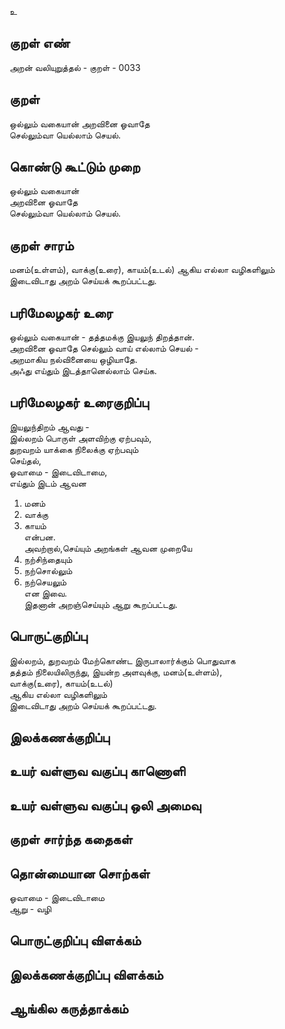 உ

## குறள் எண் 

அறன் வலியுறுத்தல் - குறள் -  0033

## குறள் 

ஒல்லும் வகையான் அறவினை ஓவாதே  
செல்லும்வா யெல்லாம் செயல்.

## கொண்டு கூட்டும் முறை

ஒல்லும் வகையான்  
அறவினை ஓவாதே  
செல்லும்வா யெல்லாம் செயல்.

## குறள் சாரம் 

மனம்(உள்ளம்), வாக்கு(உரை), காயம்(உடல்) ஆகிய எல்லா வழிகளிலும்   
இடைவிடாது அறம் செய்யக் கூறப்பட்டது.

## பரிமேலழகர் உரை

ஒல்லும் வகையான் - தத்தமக்கு இயலுந் திறத்தான்.  
அறவினை ஓவாதே செல்லும் வாய் எல்லாம் செயல் -  
அறமாகிய நல்வினையை ஒழியாதே.  
அஃது எய்தும் இடத்தானெல்லாம் செய்க.

## பரிமேலழகர் உரைகுறிப்பு 

இயலுந்திறம் ஆவது -  
இல்லறம் பொருள் அளவிற்கு ஏற்பவும்,     
துறவறம் யாக்கை நிலைக்கு ஏற்பவும்  
செய்தல்,  
ஓவாமை - இடைவிடாமை,  
எய்தும் இடம் ஆவன  
1. மனம்  
2. வாக்கு   
3. காயம்  
என்பன.  
அவற்றால்,செய்யும் அறங்கள் ஆவன முறையே   
1. நற்சிந்தையும்   
2. நற்சொல்லும்   
3. நற்செயலும்  
என இவை.  
இதனான் அறஞ்செய்யும் ஆறு கூறப்பட்டது.

## பொருட்குறிப்பு 

இல்லறம், துறவறம் மேற்கொண்ட இருபாலார்க்கும்
பொதுவாக  
தத்தம் நிலையிலிருந்து, இயன்ற அளவுக்கு,
மனம்(உள்ளம்),  
வாக்கு(உரை), 
காயம்(உடல்)  
ஆகிய எல்லா வழிகளிலும்  
இடைவிடாது அறம் செய்யக் கூறப்பட்டது.

## இலக்கணக்குறிப்பு  


## உயர் வள்ளுவ வகுப்பு காணொளி


## உயர் வள்ளுவ வகுப்பு ஒலி அமைவு 

 
## குறள் சார்ந்த கதைகள் 


## தொன்மையான சொற்கள்

ஓவாமை - இடைவிடாமை  
ஆறு - வழி

## பொருட்குறிப்பு விளக்கம்


## இலக்கணக்குறிப்பு விளக்கம்


## ஆங்கில கருத்தாக்கம் 


